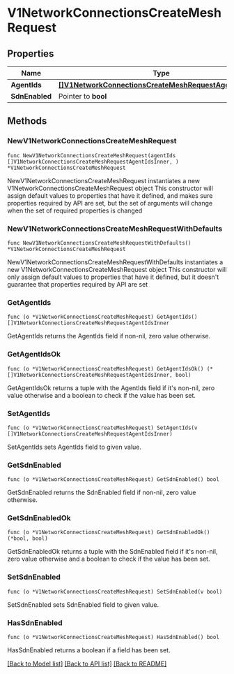# V1NetworkConnectionsCreateMeshRequest

## Properties

Name | Type | Description | Notes
------------ | ------------- | ------------- | -------------
**AgentIds** | [**[]V1NetworkConnectionsCreateMeshRequestAgentIdsInner**](V1NetworkConnectionsCreateMeshRequestAgentIdsInner.md) |  | 
**SdnEnabled** | Pointer to **bool** |  | [optional] 

## Methods

### NewV1NetworkConnectionsCreateMeshRequest

`func NewV1NetworkConnectionsCreateMeshRequest(agentIds []V1NetworkConnectionsCreateMeshRequestAgentIdsInner, ) *V1NetworkConnectionsCreateMeshRequest`

NewV1NetworkConnectionsCreateMeshRequest instantiates a new V1NetworkConnectionsCreateMeshRequest object
This constructor will assign default values to properties that have it defined,
and makes sure properties required by API are set, but the set of arguments
will change when the set of required properties is changed

### NewV1NetworkConnectionsCreateMeshRequestWithDefaults

`func NewV1NetworkConnectionsCreateMeshRequestWithDefaults() *V1NetworkConnectionsCreateMeshRequest`

NewV1NetworkConnectionsCreateMeshRequestWithDefaults instantiates a new V1NetworkConnectionsCreateMeshRequest object
This constructor will only assign default values to properties that have it defined,
but it doesn't guarantee that properties required by API are set

### GetAgentIds

`func (o *V1NetworkConnectionsCreateMeshRequest) GetAgentIds() []V1NetworkConnectionsCreateMeshRequestAgentIdsInner`

GetAgentIds returns the AgentIds field if non-nil, zero value otherwise.

### GetAgentIdsOk

`func (o *V1NetworkConnectionsCreateMeshRequest) GetAgentIdsOk() (*[]V1NetworkConnectionsCreateMeshRequestAgentIdsInner, bool)`

GetAgentIdsOk returns a tuple with the AgentIds field if it's non-nil, zero value otherwise
and a boolean to check if the value has been set.

### SetAgentIds

`func (o *V1NetworkConnectionsCreateMeshRequest) SetAgentIds(v []V1NetworkConnectionsCreateMeshRequestAgentIdsInner)`

SetAgentIds sets AgentIds field to given value.


### GetSdnEnabled

`func (o *V1NetworkConnectionsCreateMeshRequest) GetSdnEnabled() bool`

GetSdnEnabled returns the SdnEnabled field if non-nil, zero value otherwise.

### GetSdnEnabledOk

`func (o *V1NetworkConnectionsCreateMeshRequest) GetSdnEnabledOk() (*bool, bool)`

GetSdnEnabledOk returns a tuple with the SdnEnabled field if it's non-nil, zero value otherwise
and a boolean to check if the value has been set.

### SetSdnEnabled

`func (o *V1NetworkConnectionsCreateMeshRequest) SetSdnEnabled(v bool)`

SetSdnEnabled sets SdnEnabled field to given value.

### HasSdnEnabled

`func (o *V1NetworkConnectionsCreateMeshRequest) HasSdnEnabled() bool`

HasSdnEnabled returns a boolean if a field has been set.


[[Back to Model list]](../README.md#documentation-for-models) [[Back to API list]](../README.md#documentation-for-api-endpoints) [[Back to README]](../README.md)


